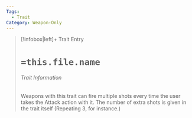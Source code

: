 ```yaml
---
Tags:
  - Trait
Category: Weapon-Only
---
```

> [!infobox|left]+ Trait Entry
> # `=this.file.name`
> ###### Trait Information
> Weapons with this trait can fire multiple shots every time the user takes the Attack action with it. The number of extra shots is given in the trait itself (Repeating 3, for instance.)